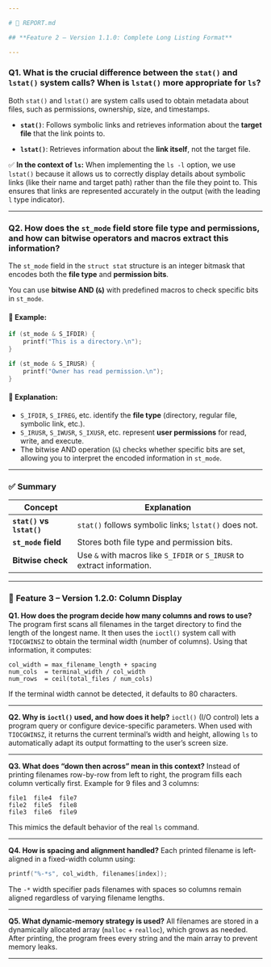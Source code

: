 ```yaml
---

# 🧾 REPORT.md

## **Feature 2 – Version 1.1.0: Complete Long Listing Format**

---
```


### **Q1. What is the crucial difference between the `stat()` and `lstat()` system calls? When is `lstat()` more appropriate for `ls`?**

Both `stat()` and `lstat()` are system calls used to obtain metadata about files, such as permissions, ownership, size, and timestamps.

* **`stat()`**:
  Follows symbolic links and retrieves information about the **target file** that the link points to.

* **`lstat()`**:
  Retrieves information about the **link itself**, not the target file.

✅ **In the context of `ls`:**
When implementing the `ls -l` option, we use `lstat()` because it allows us to correctly display details about symbolic links (like their name and target path) rather than the file they point to. This ensures that links are represented accurately in the output (with the leading `l` type indicator).

---

### **Q2. How does the `st_mode` field store file type and permissions, and how can bitwise operators and macros extract this information?**

The `st_mode` field in the `struct stat` structure is an integer bitmask that encodes both the **file type** and **permission bits**.

You can use **bitwise AND (`&`)** with predefined macros to check specific bits in `st_mode`.

#### 🔹 Example:

```c
if (st_mode & S_IFDIR) {
    printf("This is a directory.\n");
}

if (st_mode & S_IRUSR) {
    printf("Owner has read permission.\n");
}
```

#### 🔹 Explanation:

* `S_IFDIR`, `S_IFREG`, etc. identify the **file type** (directory, regular file, symbolic link, etc.).
* `S_IRUSR`, `S_IWUSR`, `S_IXUSR`, etc. represent **user permissions** for read, write, and execute.
* The bitwise AND operation (`&`) checks whether specific bits are set, allowing you to interpret the encoded information in `st_mode`.

---

### ✅ **Summary**

| Concept                   | Explanation                                                             |
| ------------------------- | ----------------------------------------------------------------------- |
| **`stat()` vs `lstat()`** | `stat()` follows symbolic links; `lstat()` does not.                    |
| **`st_mode` field**       | Stores both file type and permission bits.                              |
| **Bitwise check**         | Use `&` with macros like `S_IFDIR` or `S_IRUSR` to extract information. |

---

### 🧾 **Feature 3 – Version 1.2.0: Column Display**

**Q1. How does the program decide how many columns and rows to use?**
The program first scans all filenames in the target directory to find the length of the longest name.
It then uses the `ioctl()` system call with `TIOCGWINSZ` to obtain the terminal width (number of columns).
Using that information, it computes:

```
col_width = max_filename_length + spacing
num_cols  = terminal_width / col_width
num_rows  = ceil(total_files / num_cols)
```

If the terminal width cannot be detected, it defaults to 80 characters.

---

**Q2. Why is `ioctl()` used, and how does it help?**
`ioctl()` (I/O control) lets a program query or configure device-specific parameters.
When used with `TIOCGWINSZ`, it returns the current terminal’s width and height, allowing `ls` to automatically adapt its output formatting to the user’s screen size.

---

**Q3. What does “down then across” mean in this context?**
Instead of printing filenames row-by-row from left to right, the program fills each column vertically first.
Example for 9 files and 3 columns:

```
file1  file4  file7
file2  file5  file8
file3  file6  file9
```

This mimics the default behavior of the real `ls` command.

---

**Q4. How is spacing and alignment handled?**
Each printed filename is left-aligned in a fixed-width column using:

```c
printf("%-*s", col_width, filenames[index]);
```

The `-*` width specifier pads filenames with spaces so columns remain aligned regardless of varying filename lengths.

---

**Q5. What dynamic-memory strategy is used?**
All filenames are stored in a dynamically allocated array (`malloc` + `realloc`), which grows as needed.
After printing, the program frees every string and the main array to prevent memory leaks.

---


